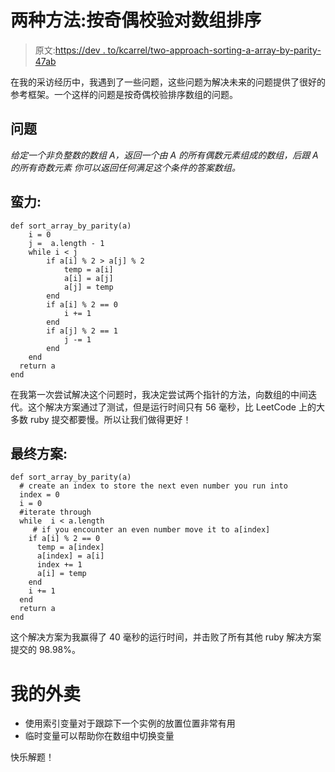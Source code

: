 # 两种方法:按奇偶校验对数组排序

> 原文:[https://dev . to/kcarrel/two-approach-sorting-a-array-by-parity-47ab](https://dev.to/kcarrel/two-approaches-sorting-an-array-by-parity-47ab)

在我的采访经历中，我遇到了一些问题，这些问题为解决未来的问题提供了很好的参考框架。一个这样的问题是按奇偶校验排序数组的问题。

## [](#problem)问题

*给定一个非负整数的数组 A，返回一个由 A 的所有偶数元素组成的数组，后跟 A 的所有奇数元素
你可以返回任何满足这个条件的答案数组。*

## [](#brute-force)蛮力:

```
def sort_array_by_parity(a)
    i = 0
    j =  a.length - 1
    while i < j
        if a[i] % 2 > a[j] % 2
            temp = a[i]
            a[i] = a[j]
            a[j] = temp
        end 
        if a[i] % 2 == 0
            i += 1
        end
        if a[j] % 2 == 1
            j -= 1
        end
    end
  return a
end 
```

在我第一次尝试解决这个问题时，我决定尝试两个指针的方法，向数组的中间迭代。这个解决方案通过了测试，但是运行时间只有 56 毫秒，比 LeetCode 上的大多数 ruby 提交都要慢。所以让我们做得更好！

## [](#final-solution)最终方案:

```
def sort_array_by_parity(a)
  # create an index to store the next even number you run into
  index = 0
  i = 0
  #iterate through
  while  i < a.length 
     # if you encounter an even number move it to a[index]
    if a[i] % 2 == 0
      temp = a[index]
      a[index] = a[i]
      index += 1
      a[i] = temp
    end
    i += 1
  end
  return a
end 
```

这个解决方案为我赢得了 40 毫秒的运行时间，并击败了所有其他 ruby 解决方案提交的 98.98%。

# [](#my-takeaways)我的外卖

*   使用索引变量对于跟踪下一个实例的放置位置非常有用
*   临时变量可以帮助你在数组中切换变量

快乐解题！